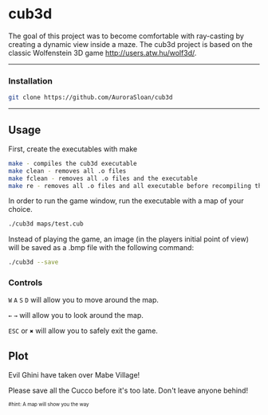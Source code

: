 # cub3d

The goal of this project was to become comfortable with ray-casting by creating a dynamic view inside a maze. The cub3d project is based on the classic Wolfenstein 3D game http://users.atw.hu/wolf3d/.

----
### Installation
```bash
git clone https://github.com/AuroraSloan/cub3d
```
----
## Usage
First, create the executables with make
```bash
make - compiles the cub3d executable
make clean - removes all .o files
make fclean - removes all .o files and the executable
make re - removes all .o files and all executable before recompiling the program
```
In order to run the game window, run the executable with a map of your choice.
```bash
./cub3d maps/test.cub
```
Instead of playing the game, an image (in the players initial point of view) will be saved as a .bmp file with the following command:
```bash
./cub3d --save
```

### Controls
``W`` ``A`` ``S`` ``D`` will allow you to move around the map.

``←`` ``→`` will allow you to look around the map.

``ESC`` or ``✖`` will allow you to safely exit the game.

## Plot
Evil Ghini have taken over Mabe Village!

Please save all the Cucco before it's too late. Don't leave anyone behind!

<sub><sup>#hint: A map will show you the way </sup></sub>
